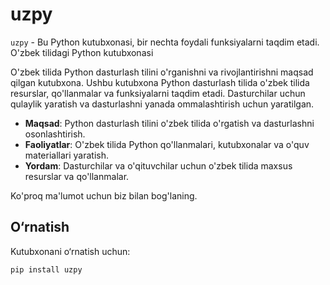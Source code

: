 # uzpy

`uzpy` - Bu Python kutubxonasi, bir nechta foydali funksiyalarni taqdim etadi.
O'zbek tilidagi Python kutubxonasi

O'zbek tilida Python dasturlash tilini o'rganishni va rivojlantirishni maqsad qilgan kutubxona. Ushbu kutubxona Python dasturlash tilida o'zbek tilida resurslar, qo'llanmalar va funksiyalarni taqdim etadi. Dasturchilar uchun qulaylik yaratish va dasturlashni yanada ommalashtirish uchun yaratilgan.

- **Maqsad**: Python dasturlash tilini o'zbek tilida o'rgatish va dasturlashni osonlashtirish.
- **Faoliyatlar**: O'zbek tilida Python qo'llanmalari, kutubxonalar va o'quv materiallari yaratish.
- **Yordam**: Dasturchilar va o'qituvchilar uchun o'zbek tilida maxsus resurslar va qo'llanmalar.

Ko'proq ma'lumot uchun biz bilan bog'laning.

## O‘rnatish

Kutubxonani o‘rnatish uchun:

```bash
pip install uzpy
